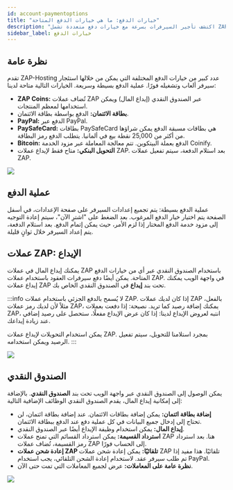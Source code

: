 ```yaml
---
id: account-paymentoptions
title: "خيارات الدفع: ما هي خيارات الدفع المتاحة"
description: "اكتشف تأجير السيرفرات بسرعة مع خيارات دفع متعددة تشمل ZAP Coins، بطاقة الائتمان، PayPal، Bitcoin، والمزيد → تعرّف أكثر الآن"
sidebar_label: خيارات الدفع
---
```


## نظرة عامة
تقدم ZAP-Hosting عدد كبير من خيارات الدفع المختلفة التي يمكن من خلالها استئجار سيرفر ألعاب وتشغيله فورًا. عملية الدفع بسيطة وسريعة. الخيارات التالية متاحة لدينا:
*  **ZAP Coins:** تُضاف عملات ZAP عبر الصندوق النقدي (إيداع المال) ويمكن استخدامها لمعظم المنتجات.
* **بطاقة الائتمان:** الدفع بواسطة بطاقة الائتمان.
* **PayPal:** الدفع عبر PayPal.
* **PaySafeCard:** بطاقات PaySafeCard هي بطاقات مسبقة الدفع يمكن شراؤها من أكثر من 25,000 نقطة بيع في ألمانيا. يتطلب الدفع رمز البطاقة.
* **Bitcoin:** الدفع بعملة البيتكوين. تتم معالجة المعاملة عبر مزود الخدمة Coinify.
* **التحويل البنكي:** متاح فقط لإيداع عملات ZAP. بعد استلام الدفعة، سيتم تفعيل عملات ZAP.

![](https://screensaver01.zap-hosting.com/index.php/s/Wksp562L6HABL5J/preview)


## عملية الدفع
عملية الدفع بسيطة: يتم تجميع إعدادات السيرفر على صفحة الإعدادات، في أسفل الصفحة يتم اختيار خيار الدفع المرغوب. بعد الضغط على "اشترِ الآن"، سيتم إعادة التوجيه إلى مزود خدمة الدفع المختار إذا لزم الأمر، حيث يمكن إتمام الدفع. بعد استلام الدفعة، يتم إعداد السيرفر خلال ثوانٍ قليلة.

## عملات ZAP: الإيداع
يمكنك إيداع المال في عملات ZAP باستخدام الصندوق النقدي عبر أي من خيارات الدفع المتاحة. يمكن أيضًا دفع سيرفرات العقود باستخدام عملات ZAP. في واجهة الويب يمكنك إيداع عملات ZAP تحت بند **إيداع** في الصندوق النقدي الخاص بك.

:::info
لا يُسمح بالدفع الجزئي باستخدام عملات ZAP. إذا كان لديك عملات ZAP بالفعل، مثلاً لأن لديك رمز عملات ZAP، يمكنك إضافة رصيد كما تريد. نصيحة: إذا دفعت بعملات ZAP، انتبه لعروض الإيداع لدينا: إذا كان عرض الإيداع مفعلًا، ستحصل على رصيد إضافي عند زيادة إيداعك.

يمكن استخدام التحويلات لإيداع عملات ZAP. بمجرد استلامنا للتحويل، سيتم تفعيل الرصيد ويمكن استخدامه.
:::

![](https://screensaver01.zap-hosting.com/index.php/s/wwbxA7PCe45ofzf/preview)

## الصندوق النقدي
يمكن الوصول إلى الصندوق النقدي عبر واجهة الويب تحت بند **الصندوق النقدي**. بالإضافة إلى إمكانية إيداع المال، يقدم الصندوق النقدي الوظائف الإضافية التالية:
* **إضافة بطاقة ائتمان:** يمكن إضافة بطاقات الائتمان. عند إضافة بطاقة ائتمان، لن تحتاج إلى إدخال جميع البيانات في كل عملية دفع عند الدفع ببطاقة الائتمان.
* **إيداع المال:** يمكن استخدام وظيفة الإيداع أيضًا عبر الصندوق النقدي.
* **استرداد القسيمة:** يمكن استرداد القسائم التي تمنح عملات ZAP هنا. بعد استرداد رمز القسيمة، تُضاف عملات ZAP إلى الحساب فورًا.
* **إعادة شحن عملات ZAP تلقائيًا:** يمكن إعادة شحن عملات ZAP تلقائيًا. هذا مفيد إذا تم طلب سيرفر عقد. لاستخدام إعادة الشحن التلقائي، يجب استخدام PayPal.
* **نظرة عامة على المعاملات:** عرض لجميع المعاملات التي تمت حتى الآن.

![](https://screensaver01.zap-hosting.com/index.php/s/JS9BW7p39tMiatL/preview) 